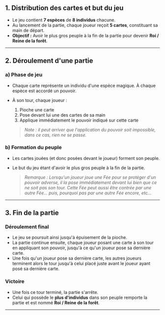 ## 1. Distribution des cartes et but du jeu

- Le jeu contient **7 espèces** de **8 individus** chacune.
- Au lancement de la partie, chaque joueur reçoit **5 cartes**, constituant sa main de départ.
- **Objectif :** Avoir le plus gros peuple à la fin de la partie pour devenir **Roi / Reine de la forêt**.

---

## 2. Déroulement d'une partie

### a) **Phase de jeu**

- Chaque carte représente un individu d'une espèce magique. À chaque espèce est accordé un pouvoir.
- À son tour, chaque joueur :
  1. Pioche une carte
  2. Pose devant lui une des cartes de sa main
  3. Applique immédiatement le pouvoir indiqué sur cette carte
  
  > _Note : il peut arriver que l'application du pouvoir soit impossible, dans ce cas, rien ne se passe._

### b) **Formation du peuple**

- Les cartes jouées (et donc posées devant le joueur) forment son peuple.
- Le but du jeu étant d'avoir le plus gros peuple à la fin de la partie.

  > _Remarque : Lorsqu'un joueur joue une Fée pour se protéger d'un pouvoir adverse, il la pose immédiatement devant lui bien que ce ne soit pas son tour. Cette Fée peut aussi être contrée par une autre Fée... puis, pourquoi pas par une autre Fée encore, etc..._

---

## 3. Fin de la partie

### Déroulement final

- Le jeu se poursuit ainsi jusqu'à épuisement de la pioche.
- La partie continue ensuite, chaque joueur posant une carte à son tour en appliquant son pouvoir, jusqu'à ce qu'un joueur pose sa dernière carte.
- Une fois qu'un joueur pose sa dernière carte, les autres joueurs terminent alors le tour jusqu'à celui placé juste avant le joueur ayant posé sa dernière carte.

### Victoire

- Une fois ce tour terminé, la partie s'arrête.
- Celui qui possède le **plus d'individus** dans son peuple remporte la partie et est nommé **Roi / Reine de la forêt**.

---